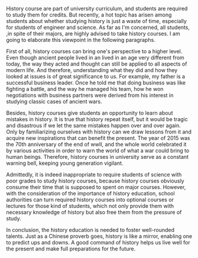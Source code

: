 History course are part of university curriculum, and students are required to study them for credits. But recently, a hot topic has arisen among students about whether studying history is just a waste of time, especially for students of engineer and science. As far as I'm concerned, all students, ,in spite of their majors, are highly advised to take history courses. I am going to elaborate this viewpoint in the following paragraphs.

First of all, history courses can bring one's perspective to a higher level. Even though ancient people lived in an lived in an age very different from today, the way they acted and thought can still be applied to all aspects of modern life. And therefore, understanding what they did and how they looked at issues is of great significance to us. For example, my father is a successful business leader. Once he told me that doing business was like fighting a battle, and the way he managed his team, how he won negotiations with business partners were derived from his interest in studying classic cases of ancient wars.

Besides, history courses give students an opportunity to learn about mistakes in history. It is true that history repeat itself, but it would be tragic and disastrous if we let the same mistakes happen over and over again. Only by familiarizing ourselves with history can we draw lessons from it and acquire new inspirations that can benefit the present. The year of 2015 was the 70th anniversary of the end of wwII, and the whole world celebrated it by various activities in order to warn the world of what a war could bring to human beings. Therefore, history courses in university serve as a constant warning bell, keeping young generation vigilant.

Admittedly, it is indeed inappropriate to require students of science with poor grades to study history courses, because history courses obviously consume their time that is supposed to spent on major courses. However, with the consideration of the importance of history education, school authorities can turn required history courses into optional courses or lectures for those kind of students, which not only provide them with necessary knowledge of history but also free them from the pressure of study.

In conclusion, the history education is needed to foster well-rounded talents. Just as a Chinese proverb goes, history is like a mirror, enabling one to predict ups and downs. A good command of history helps us live well for the present and make full preparations for the future.